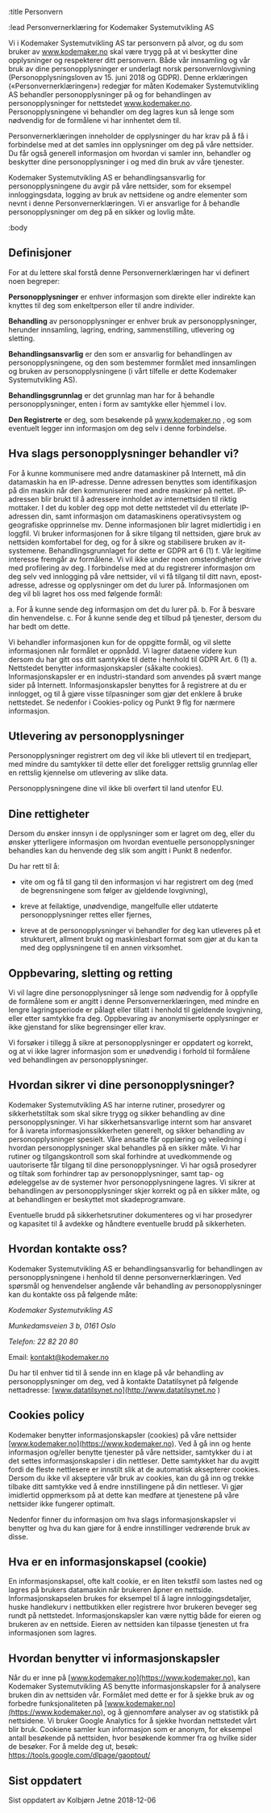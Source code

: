 :title Personvern

:lead
Personvernerklæring for Kodemaker Systemutvikling AS

Vi i Kodemaker Systemutvikling AS tar personvern på alvor, og du som bruker av www.kodemaker.no skal være trygg på at vi beskytter dine opplysninger og respekterer ditt personvern.  Både vår innsamling og vår bruk av dine personopplysninger er underlagt norsk personvernlovgivning (Personopplysningsloven av 15. juni 2018 og GDPR). Denne erklæringen («Personvernerklæringen») redegjør for måten Kodemaker Systemutvikling AS behandler personopplysninger på og for behandlingen av personopplysninger for nettstedet www.kodemaker.no. Personopplysningene vi behandler om deg lagres kun så lenge som nødvendig for de formålene vi har innhentet dem til.

Personvernerklæringen inneholder de opplysninger du har krav på å få i forbindelse med at det samles inn opplysninger om deg på våre nettsider.  Du får også generell informasjon om hvordan vi samler inn, behandler og beskytter dine personopplysninger i og med din bruk av våre tjenester.

Kodemaker Systemutvikling AS er behandlingsansvarlig for personopplysningene du avgir på våre nettsider, som for eksempel innloggingsdata, logging av bruk av nettsidene og andre elementer som nevnt i denne Personvernerklæringen.  Vi er ansvarlige for å behandle personopplysninger om deg på en sikker og lovlig måte.  

:body
## Definisjoner
For at du lettere skal forstå denne Personvernerklæringen har vi definert noen begreper:

**Personopplysninger** er enhver informasjon som direkte eller indirekte kan knyttes til deg som enkeltperson eller til andre individer. 

**Behandling** av personopplysninger er enhver bruk av personopplysninger, herunder innsamling, lagring, endring, sammenstilling, utlevering og sletting.

**Behandlingsansvarlig** er den som er ansvarlig for behandlingen av personopplysningene, og den som bestemmer formålet med innsamlingen og bruken av personopplysningene (i vårt tilfelle er dette Kodemaker Systemutvikling AS).

**Behandlingsgrunnlag** er det grunnlag man har for å behandle personopplysninger, enten i form av samtykke eller hjemmel i lov.

**Den Registrerte** er deg, som besøkende på www.kodemaker.no , og som eventuelt legger inn informasjon om deg selv i denne forbindelse. 

## Hva slags personopplysninger behandler vi?

For å kunne kommunisere med andre datamaskiner på Internett, må din datamaskin ha en IP-adresse. Denne adressen benyttes som identifikasjon på din maskin når den kommuniserer med andre maskiner på nettet. IP-adressen blir brukt til å adressere innholdet av internettsiden til riktig mottaker. I det du kobler deg opp mot dette nettstedet vil du etterlate IP-adressen din, samt informasjon om datamaskinens operativsystem og geografiske opprinnelse mv. Denne informasjonen blir lagret midlertidig i en loggfil. Vi bruker informasjonen for å sikre tilgang til nettsiden, gjøre bruk av nettsiden komfortabel for deg, og for å sikre og stabilisere bruken av it-systemene.
Behandlingsgrunnlaget for dette er GDPR art 6 (1) f. Vår legitime interesse fremgår av formålene.  Vi vil ikke under noen omstendigheter drive med profilering av deg.
I forbindelse med at du registrerer informasjon om deg selv ved innlogging på våre nettsider, vil vi få tilgang til ditt navn, epost-adresse, adresse og opplysninger om det du lurer på. Informasjonen om deg vil bli lagret hos oss med følgende formål:

a.	For å kunne sende deg informasjon om det du lurer på.
b.	For å besvare din henvendelse.
c.	For å kunne sende deg et tilbud på tjenester, dersom du har bedt om dette.

Vi behandler informasjonen kun for de oppgitte formål, og vil slette informasjonen når formålet er oppnådd. 
Vi lagrer dataene videre kun dersom du har gitt oss ditt samtykke til dette i henhold til GDPR Art. 6 (1) a.
Nettstedet benytter informasjonskapsler (såkalte cookies). Informasjonskapsler er en industri-standard som anvendes på svært mange sider på Internett. Informasjonskapsler benyttes for å registrere at du er innlogget, og til å gjøre visse tilpasninger som gjør det enklere å bruke nettstedet. Se nedenfor i Cookies-policy og Punkt 9 flg for nærmere informasjon.

## Utlevering av personopplysninger

Personopplysninger registrert om deg vil ikke bli utlevert til en tredjepart, med mindre du samtykker til dette eller det foreligger rettslig grunnlag eller en rettslig kjennelse om utlevering av slike data.

Personopplysningene dine vil ikke bli overført til land utenfor EU. 

## Dine rettigheter

Dersom du ønsker innsyn i de opplysninger som er lagret om deg, eller du ønsker ytterligere informasjon om hvordan eventuelle personopplysninger behandles kan du henvende deg slik som angitt i Punkt 8 nedenfor.

Du har rett til å:
-	vite om og få til gang til den informasjon vi har registrert om deg (med de begrensningene som følger av gjeldende lovgivning), 

-	kreve at feilaktige, unødvendige, mangelfulle eller utdaterte personopplysninger rettes eller fjernes,

-	kreve at de personopplysninger vi behandler for deg kan utleveres på et strukturert, allment brukt og maskinlesbart format som gjør at du kan ta med deg opplysningene til en annen virksomhet. 

## Oppbevaring, sletting og retting

Vi vil lagre dine personopplysninger så lenge som nødvendig for å oppfylle de formålene som er angitt i denne Personvernerklæringen, med mindre en lengre lagringsperiode er pålagt eller tillatt i henhold til gjeldende lovgivning, eller etter samtykke fra deg. Oppbevaring av anonymiserte opplysninger er ikke gjenstand for slike begrensinger eller krav.

Vi forsøker i tillegg å sikre at personopplysninger er oppdatert og korrekt, og at vi ikke lagrer informasjon som er unødvendig i forhold til formålene ved behandlingen av personopplysninger.  

## Hvordan sikrer vi dine personopplysninger?

Kodemaker Systemutvikling AS har interne rutiner, prosedyrer og sikkerhetstiltak som skal sikre trygg og sikker behandling av dine personopplysninger. Vi har sikkerhetsansvarlige internt som har ansvaret for å ivareta informasjonssikkerheten generelt, og sikker behandling av personopplysninger spesielt. Våre ansatte får opplæring og veiledning i hvordan personopplysninger skal behandles på en sikker måte. Vi har rutiner og tilgangskontroll som skal forhindre at uvedkommende og uautoriserte får tilgang til dine personopplysninger. Vi har også prosedyrer og tiltak som forhindrer tap av personopplysninger, samt tap- og ødeleggelse av de systemer hvor personopplysningene lagres. Vi sikrer at behandlingen av personopplysninger skjer korrekt og på en sikker måte, og at behandlingen er beskyttet mot skadeprogramvare. 

Eventuelle brudd på sikkerhetsrutiner dokumenteres og vi har prosedyrer og kapasitet til å avdekke og håndtere eventuelle brudd på sikkerheten. 

## Hvordan kontakte oss?

Kodemaker Systemutvikling AS er behandlingsansvarlig for behandlingen av personopplysningene i henhold til denne personvernerklæringen. Ved spørsmål og henvendelser angående vår behandling av personopplysninger kan du kontakte oss på følgende måte:

*Kodemaker Systemutvikling AS*

*Munkedamsveien 3 b, 0161 Oslo* 

*Telefon: 22 82 20 80*

Email: kontakt@kodemaker.no

Du har til enhver tid til å sende inn en klage på vår behandling av personopplysninger om deg, ved å kontakte Datatilsynet på følgende nettadresse: [www.datatilsynet.no](http://www.datatilsynet.no ) 



## Cookies policy

Kodemaker benytter informasjonskapsler (cookies) på våre nettsider [www.kodemaker.no](https://www.kodemaker.no). Ved å gå inn og hente informasjon og/eller benytte tjenester på våre nettsider, samtykker du i at det settes informasjonskapsler i din nettleser.  Dette samtykket har du avgitt fordi de fleste nettlesere er innstilt slik at de automatisk aksepterer cookies. Dersom du ikke vil akseptere vår bruk av cookies, kan du gå inn og trekke tilbake ditt samtykke ved å endre innstillingene på din nettleser. Vi gjør imidlertid oppmerksom på at dette kan medføre at tjenestene på våre nettsider ikke fungerer optimalt. 

Nedenfor finner du informasjon om hva slags informasjonskapsler vi benytter og hva du kan gjøre for å endre innstillinger vedrørende bruk av disse. 

## Hva er en informasjonskapsel (cookie)

En informasjonskapsel, ofte kalt cookie, er en liten tekstfil som lastes ned og lagres på brukers datamaskin når brukeren åpner en nettside. Informasjonskapselen brukes for eksempel til å lagre innloggingsdetaljer, huske handlekurv i nettbutikken eller registrere hvor brukeren beveger seg rundt på nettstedet.
Informasjonskapsler kan være nyttig både for eieren og brukeren av en nettside. Eieren av nettsiden kan tilpasse tjenesten ut fra informasjonen som lagres. 

## Hvordan benytter vi informasjonskapsler

Når du er inne på [www.kodemaker.no](https://www.kodemaker.no), kan Kodemaker Systemutvikling AS benytte informasjonskapsler for å analysere bruken din av nettsiden vår. Formålet med dette er for å sjekke bruk av og forbedre funksjonaliteten på [www.kodemaker.no](https://www.kodemaker.no), og å gjennomføre analyser av og statistikk på nettsidene. 
Vi bruker Google Analytics for å sjekke hvordan nettstedet vårt blir bruk. Cookiene samler kun informasjon som er anonym, for eksempel antall besøkende på nettsiden, hvor besøkende kommer fra og hvilke sider de besøker. For å melde deg ut, besøk: https://tools.google.com/dlpage/gaoptout/

## Sist oppdatert
Sist oppdatert av Kolbjørn Jetne 2018-12-06

